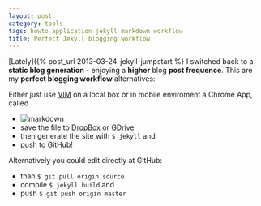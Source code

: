 ```yaml
---
layout: post
category: tools
tags: howto application jekyll markdown workflow
title: Perfect Jekyll blogging workflow
---
```

[Lately]({% post_url 2013-03-24-jekyll-jumpstart %} I switched back to a **static blog generation** - enjoying a **higher** blog **post frequence**. This are my **perfect blogging workflow** alternatives:

Either just use [VIM](http://www.vim.org) on a local box or in mobile enviroment a Chrome App, called 
* ![markdown](https://www.google.de/url?sa=t&rct=j&q=&esrc=s&source=web&cd=1&cad=rja&ved=0CDUQFjAA&url=https%3A%2F%2Fchrome.google.com%2Fwebstore%2Fdetail%2Fmarkdown-here%2Felifhakcjgalahccnjkneoccemfahfoa&ei=Vk9cUYSVDsjZswbR4YHAAw&usg=AFQjCNE9AjPvFKhon79znSJayV5tG-K4ug&sig2=VXKsp4HmOmzccK0S_bigpw&bvm=bv.44697112,d.Yms)
* save the file to [DropBox](https://dropbox.com) or [GDrive](https://gdrive.com)
* then generate the site with `$ jekyll` and
* push to GitHub!

Alternatively you could edit directly at GitHub:

* than `$ git pull origin source`
* compile `$ jekyll build` and
* push `$ git push origin master`
